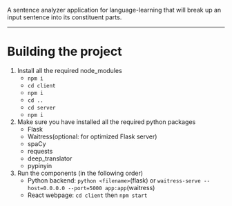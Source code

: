 A sentence analyzer application for language-learning that will break up an input sentence into its constituent parts.

---
# Building the project
1. Install all the required node_modules
    - `npm i`
    - `cd client`
    - `npm i`
    - `cd ..`
    - `cd server`
    - `npm i`
2. Make sure you have installed all the required python packages
    - Flask
    - Waitress(optional: for optimized Flask server)
    - spaCy
    - requests
    - deep_translator
    - pypinyin
3. Run the components (in the following order)
    - Python backend: `python <filename>`(flask) or `waitress-serve --host=0.0.0.0 --port=5000 app:app`(waitress)
    - React webpage: `cd client` then `npm start`
